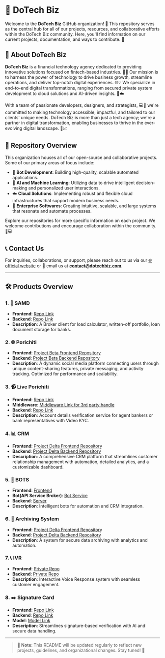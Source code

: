 # 🌟 DoTech Biz

Welcome to the **DoTech Biz** GitHub organization! 🎉 This repository serves as the central hub for all of our projects, resources, and collaborative efforts within the DoTech Biz community. Here, you'll find information on our current projects, documentation, and ways to contribute. 🚀

## 🏢 About DoTech Biz

**DoTech Biz** is a financial technology agency dedicated to providing innovative solutions focused on fintech-based industries. 💼✨ Our mission is to harness the power of technology to drive business growth, streamline operations, and deliver top-notch digital experiences. 🌐💡 We specialize in end-to-end digital transformations, ranging from secured private system development to cloud solutions and AI-driven insights. 🤖☁️

With a team of passionate developers, designers, and strategists, 💻🎨 we're committed to making technology accessible, impactful, and tailored to our clients' unique needs. DoTech Biz is more than just a tech agency; we're a partner in digital transformation, enabling businesses to thrive in the ever-evolving digital landscape. 🌟📈

## 📂 Repository Overview

This organization houses all of our open-source and collaborative projects. Some of our primary areas of focus include:

- 🤖 **Bot Development**: Building high-quality, scalable automated applications.
- 🧠 **AI and Machine Learning**: Utilizing data to drive intelligent decision-making and personalized user interactions.
- ☁️ **Cloud Solutions**: Implementing robust and flexible cloud infrastructures that support modern business needs.
- 🏢 **Enterprise Softwares**: Creating intuitive, scalable, and large systems that resonate and automate processes.

Explore our repositories for more specific information on each project. We welcome contributions and encourage collaboration within the community. 🤝💻

## 📞 Contact Us

For inquiries, collaborations, or support, please reach out to us via our [🌐 official website](https://dotechbiz.com) or 📧 email us at **contact@dotechbiz.com**.

---

## 🛠️ Products Overview

### 1. **🚛 SAMD**
   - **Frontend**: [Repo Link](https://github.com/dotech-biz/SAMD-FRONTEND)
   - **Backend**: [Repo Link](https://github.com/dotech-biz/samd-backend)
   - **Description**: A Broker client for load calculator, written-off portfolio, loan document storage for banks.

### 2. **🌐 Porichiti**
   - **Frontend**: [Project Beta Frontend Repository](https://github.com/dotechbiz/project-beta-frontend)
   - **Backend**: [Project Beta Backend Repository](https://github.com/dotechbiz/project-beta-backend)
   - **Description**: A dynamic social media platform connecting users through unique content-sharing features, private messaging, and activity tracking. Optimized for performance and scalability.

### 3. **📹 Live Porichiti**
   - **Frontend**: [Repo Link](https://github.com/dotech-biz/porichiti-frontend)
   - **Middleware**: [Middleware Link for 3rd party handle](https://github.com/dotech-biz/porichiti-middleware)
   - **Backend**: [Repo Link](https://github.com/dotech-biz/porichiti-backend)
   - **Description**: Account details verification service for agent bankers or bank representatives with Video KYC.

### 4. **📊 CRM**
   - **Frontend**: [Project Delta Frontend Repository](https://github.com/dotechbiz/project-delta-frontend)
   - **Backend**: [Project Delta Backend Repository](https://github.com/dotechbiz/project-delta-backend)
   - **Description**: A comprehensive CRM platform that streamlines customer relationship management with automation, detailed analytics, and a customizable dashboard.

### 5. **🤖 BOTS**
   - **Frontend**: [Frontend](https://github.com/dotechbiz/project-delta-frontend)
   - **Bot(API Service Broker)**: [Bot Service](https://github.com/dotech-biz/bank-asia-bot)
   - **Backend**: [Server](https://github.com/dotech-biz/photo-match-backend)
   - **Description**: Intelligent bots for automation and CRM integration.

### 6. **📂 Archiving System**
   - **Frontend**: [Project Delta Frontend Repository](https://github.com/dotechbiz/project-delta-frontend)
   - **Backend**: [Project Delta Backend Repository](https://github.com/dotechbiz/project-delta-backend)
   - **Description**: A system for secure data archiving with analytics and automation.

### 7. **📞 IVR**
   - **Frontend**: [Private Repo](https://github.com/dotechbiz/project-delta-frontend)
   - **Backend**: [Private Repo](https://github.com/dotechbiz/project-delta-backend)
   - **Description**: Interactive Voice Response system with seamless customer engagement.

### 8. **✒️ Signature Card**
   - **Frontend**: [Repo Link](https://github.com/dotechbiz/project-delta-frontend)
   - **Backend**: [Repo Link](https://github.com/dotechbiz/project-delta-backend)
   - **Model**: [Model Link](https://github.com/dotechbiz/project-delta-backend)
   - **Description**: Streamlines signature-based verification with AI and secure data handling.

---

> **🔄 Note**: This README will be updated regularly to reflect new projects, guidelines, and organizational changes. Stay tuned! 🌟
